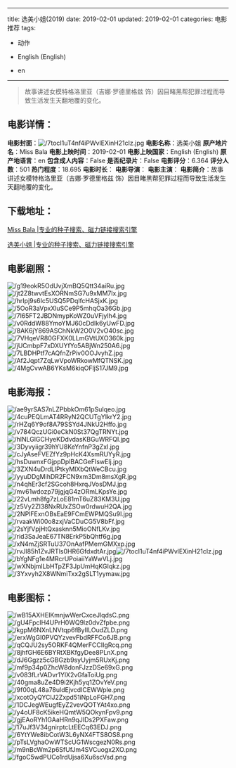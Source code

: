 
---
title: 选美小姐(2019)
date: 2019-02-01
updated: 2019-02-01
categories: 电影推荐
tags:
- 动作

- English (English)
- en
---


> 故事讲述女模特格洛里亚（吉娜·罗德里格兹 饰）因目睹黑帮犯罪过程而导致生活发生天翻地覆的变化。

## **电影详情**：

**电影封面**：<img src="https://image.tmdb.org/t/p/w200/7tocI1uT4nf4iPWvlEXinH21cIz.jpg" alt="/7tocI1uT4nf4iPWvlEXinH21cIz.jpg" title="/7tocI1uT4nf4iPWvlEXinH21cIz.jpg">
**电影名称**：选美小姐
**原产地片名**：Miss Bala
**电影上映时间**：2019-02-01
**电影上映国家**：English (English)
**原产地语言**：en
**包含成人内容**：False
**是否纪录片**：False
**电影评分**：6.364
**评分人数**：501
**热门程度**：18.695
**电影时长**：
**电影导演**：
**电影主演**：
**电影简介**：故事讲述女模特格洛里亚（吉娜·罗德里格兹 饰）因目睹黑帮犯罪过程而导致生活发生天翻地覆的变化。

## **下载地址**：
[Miss Bala |专业的种子搜索、磁力链接搜索引擎](https://movie.amd794.com:2083/?search=Miss%20Bala&ordering=&mode=match_phrase&page_size=10&page=1)

[选美小姐 |专业的种子搜索、磁力链接搜索引擎](https://movie.amd794.com:2083/?search=%E9%80%89%E7%BE%8E%E5%B0%8F%E5%A7%90&ordering=&mode=match_phrase&page_size=10&page=1)
 

## **电影剧照**：
<img src="https://image.tmdb.org/t/p/original/g19eokR5OdUvjXmBQ5Qtt34aiRu.jpg" alt="/g19eokR5OdUvjXmBQ5Qtt34aiRu.jpg" title="/g19eokR5OdUvjXmBQ5Qtt34aiRu.jpg"><img src="https://image.tmdb.org/t/p/original/jt2Z8twvtEsXORNmSG7u9xMM7lx.jpg" alt="/jt2Z8twvtEsXORNmSG7u9xMM7lx.jpg" title="/jt2Z8twvtEsXORNmSG7u9xMM7lx.jpg"><img src="https://image.tmdb.org/t/p/original/hrIpj9s6Ic5USQ5PDqlfcHASjxK.jpg" alt="/hrIpj9s6Ic5USQ5PDqlfcHASjxK.jpg" title="/hrIpj9s6Ic5USQ5PDqlfcHASjxK.jpg"><img src="https://image.tmdb.org/t/p/original/5OoR3aVpxXluSCe9P5mhqOa36Gb.jpg" alt="/5OoR3aVpxXluSCe9P5mhqOa36Gb.jpg" title="/5OoR3aVpxXluSCe9P5mhqOa36Gb.jpg"><img src="https://image.tmdb.org/t/p/original/7l65FT2JBDNmypKoWZ0uVFjylh4.jpg" alt="/7l65FT2JBDNmypKoWZ0uVFjylh4.jpg" title="/7l65FT2JBDNmypKoWZ0uVFjylh4.jpg"><img src="https://image.tmdb.org/t/p/original/v0RddW88YmoYMJ60cDdIk6yUwFD.jpg" alt="/v0RddW88YmoYMJ60cDdIk6yUwFD.jpg" title="/v0RddW88YmoYMJ60cDdIk6yUwFD.jpg"><img src="https://image.tmdb.org/t/p/original/8AK6jY869ASChNkW2O0V2vO40sc.jpg" alt="/8AK6jY869ASChNkW2O0V2vO40sc.jpg" title="/8AK6jY869ASChNkW2O0V2vO40sc.jpg"><img src="https://image.tmdb.org/t/p/original/7VHqeVR80GFXK0LLmGVtUXO360k.jpg" alt="/7VHqeVR80GFXK0LLmGVtUXO360k.jpg" title="/7VHqeVR80GFXK0LLmGVtUXO360k.jpg"><img src="https://image.tmdb.org/t/p/original/jUCmbpF7xDXUYfYo5ABjWn250A6.jpg" alt="/jUCmbpF7xDXUYfYo5ABjWn250A6.jpg" title="/jUCmbpF7xDXUYfYo5ABjWn250A6.jpg"><img src="https://image.tmdb.org/t/p/original/7LBDHPtf7cAQfnZrPiv0OOJvyhZ.jpg" alt="/7LBDHPtf7cAQfnZrPiv0OOJvyhZ.jpg" title="/7LBDHPtf7cAQfnZrPiv0OOJvyhZ.jpg"><img src="https://image.tmdb.org/t/p/original/Af2Jqpt7ZqLwVpoWRkowMfQTNSK.jpg" alt="/Af2Jqpt7ZqLwVpoWRkowMfQTNSK.jpg" title="/Af2Jqpt7ZqLwVpoWRkowMfQTNSK.jpg"><img src="https://image.tmdb.org/t/p/original/4MgCvwAB6YKsM6kiqOFljS17JM9.jpg" alt="/4MgCvwAB6YKsM6kiqOFljS17JM9.jpg" title="/4MgCvwAB6YKsM6kiqOFljS17JM9.jpg">

## **电影海报**：
<img src="https://image.tmdb.org/t/p/original/ae9yrSAS7nLZPbbkOm61pSuIqeo.jpg" alt="/ae9yrSAS7nLZPbbkOm61pSuIqeo.jpg" title="/ae9yrSAS7nLZPbbkOm61pSuIqeo.jpg"><img src="https://image.tmdb.org/t/p/original/4cuPEQLmAT4RRyN2QCUTgYIkrY2.jpg" alt="/4cuPEQLmAT4RRyN2QCUTgYIkrY2.jpg" title="/4cuPEQLmAT4RRyN2QCUTgYIkrY2.jpg"><img src="https://image.tmdb.org/t/p/original/rHZq6Y9of8A79SSYd4JNkU2Hffo.jpg" alt="/rHZq6Y9of8A79SSYd4JNkU2Hffo.jpg" title="/rHZq6Y9of8A79SSYd4JNkU2Hffo.jpg"><img src="https://image.tmdb.org/t/p/original/v784QczUGi0eCkN0St37QgTRNYt.jpg" alt="/v784QczUGi0eCkN0St37QgTRNYt.jpg" title="/v784QczUGi0eCkN0St37QgTRNYt.jpg"><img src="https://image.tmdb.org/t/p/original/hlNLGlGCHyeKDdvdasKBGuWRFQI.jpg" alt="/hlNLGlGCHyeKDdvdasKBGuWRFQI.jpg" title="/hlNLGlGCHyeKDdvdasKBGuWRFQI.jpg"><img src="https://image.tmdb.org/t/p/original/3Dyvyiigr39hYU8KeYnfnP3gZxI.jpg" alt="/3Dyvyiigr39hYU8KeYnfnP3gZxI.jpg" title="/3Dyvyiigr39hYU8KeYnfnP3gZxI.jpg"><img src="https://image.tmdb.org/t/p/original/cJyAseFVEZfYz9pHcK4XsmRUYyR.jpg" alt="/cJyAseFVEZfYz9pHcK4XsmRUYyR.jpg" title="/cJyAseFVEZfYz9pHcK4XsmRUYyR.jpg"><img src="https://image.tmdb.org/t/p/original/hsDuwnxFGjppDplBACGeFIswElj.jpg" alt="/hsDuwnxFGjppDplBACGeFIswElj.jpg" title="/hsDuwnxFGjppDplBACGeFIswElj.jpg"><img src="https://image.tmdb.org/t/p/original/3ZXN4uDrdLIPtkyMlXbQtWeCBcu.jpg" alt="/3ZXN4uDrdLIPtkyMlXbQtWeCBcu.jpg" title="/3ZXN4uDrdLIPtkyMlXbQtWeCBcu.jpg"><img src="https://image.tmdb.org/t/p/original/yyuDDgMihDR2FCN9xm3Dm8msXgR.jpg" alt="/yyuDDgMihDR2FCN9xm3Dm8msXgR.jpg" title="/yyuDDgMihDR2FCN9xm3Dm8msXgR.jpg"><img src="https://image.tmdb.org/t/p/original/n4qhEr3cf2SGcoh8HxrqJVosDMJ.jpg" alt="/n4qhEr3cf2SGcoh8HxrqJVosDMJ.jpg" title="/n4qhEr3cf2SGcoh8HxrqJVosDMJ.jpg"><img src="https://image.tmdb.org/t/p/original/mv61wdozp79jgjqG4zORmLKpsYe.jpg" alt="/mv61wdozp79jgjqG4zORmLKpsYe.jpg" title="/mv61wdozp79jgjqG4zORmLKpsYe.jpg"><img src="https://image.tmdb.org/t/p/original/22vLmh8fg7zLoE81mT6uZ83KM3U.jpg" alt="/22vLmh8fg7zLoE81mT6uZ83KM3U.jpg" title="/22vLmh8fg7zLoE81mT6uZ83KM3U.jpg"><img src="https://image.tmdb.org/t/p/original/z5Vy2ZI38NxRUxZSOw0rdwuH2QA.jpg" alt="/z5Vy2ZI38NxRUxZSOw0rdwuH2QA.jpg" title="/z5Vy2ZI38NxRUxZSOw0rdwuH2QA.jpg"><img src="https://image.tmdb.org/t/p/original/2NPlFExnOBsEaE9FCmEWPMQSu9l.jpg" alt="/2NPlFExnOBsEaE9FCmEWPMQSu9l.jpg" title="/2NPlFExnOBsEaE9FCmEWPMQSu9l.jpg"><img src="https://image.tmdb.org/t/p/original/rvaakWi00o8zxjVaCDuCG5V8bFf.jpg" alt="/rvaakWi00o8zxjVaCDuCG5V8bFf.jpg" title="/rvaakWi00o8zxjVaCDuCG5V8bFf.jpg"><img src="https://image.tmdb.org/t/p/original/2sYjfVpjHtQxasknn5MioONfLKv.jpg" alt="/2sYjfVpjHtQxasknn5MioONfLKv.jpg" title="/2sYjfVpjHtQxasknn5MioONfLKv.jpg"><img src="https://image.tmdb.org/t/p/original/rid3SaJeaE67TN8ErkP5bQhtf6g.jpg" alt="/rid3SaJeaE67TN8ErkP5bQhtf6g.jpg" title="/rid3SaJeaE67TN8ErkP5bQhtf6g.jpg"><img src="https://image.tmdb.org/t/p/original/xN4mZjSRTuU37OnAafPMemGMXxp.jpg" alt="/xN4mZjSRTuU37OnAafPMemGMXxp.jpg" title="/xN4mZjSRTuU37OnAafPMemGMXxp.jpg"><img src="https://image.tmdb.org/t/p/original/rvJl85h1ZvJRTls0HR6GfdxdtAr.jpg" alt="/rvJl85h1ZvJRTls0HR6GfdxdtAr.jpg" title="/rvJl85h1ZvJRTls0HR6GfdxdtAr.jpg"><img src="https://image.tmdb.org/t/p/original/7tocI1uT4nf4iPWvlEXinH21cIz.jpg" alt="/7tocI1uT4nf4iPWvlEXinH21cIz.jpg" title="/7tocI1uT4nf4iPWvlEXinH21cIz.jpg"><img src="https://image.tmdb.org/t/p/original/bYgNFg1e4MRcrUPoiaiiYaWwVLj.jpg" alt="/bYgNFg1e4MRcrUPoiaiiYaWwVLj.jpg" title="/bYgNFg1e4MRcrUPoiaiiYaWwVLj.jpg"><img src="https://image.tmdb.org/t/p/original/wXNbjmlLbHTpZF3JpUmHqKGIqkz.jpg" alt="/wXNbjmlLbHTpZF3JpUmHqKGIqkz.jpg" title="/wXNbjmlLbHTpZF3JpUmHqKGIqkz.jpg"><img src="https://image.tmdb.org/t/p/original/3Yxvyh2X8WNmiTxx2gSLT1yymaw.jpg" alt="/3Yxvyh2X8WNmiTxx2gSLT1yymaw.jpg" title="/3Yxvyh2X8WNmiTxx2gSLT1yymaw.jpg">

## **电影图标**：
<img src="https://image.tmdb.org/t/p/original/wB15AXHEIKmnjwWerCxceJlqdsC.png" alt="/wB15AXHEIKmnjwWerCxceJlqdsC.png" title="/wB15AXHEIKmnjwWerCxceJlqdsC.png"><img src="https://image.tmdb.org/t/p/original/gU4FpclH4UPrH0WQ9lz0dvZfpbe.png" alt="/gU4FpclH4UPrH0WQ9lz0dvZfpbe.png" title="/gU4FpclH4UPrH0WQ9lz0dvZfpbe.png"><img src="https://image.tmdb.org/t/p/original/kgpM6NXnLNVtqp6fByIILOudZLD.png" alt="/kgpM6NXnLNVtqp6fByIILOudZLD.png" title="/kgpM6NXnLNVtqp6fByIILOudZLD.png"><img src="https://image.tmdb.org/t/p/original/erxWgGI0PVQYzvevFbdRFFCo6JB.png" alt="/erxWgGI0PVQYzvevFbdRFFCo6JB.png" title="/erxWgGI0PVQYzvevFbdRFFCo6JB.png"><img src="https://image.tmdb.org/t/p/original/qCQJU2sy5ORKF4QMerFCCIIgRcq.png" alt="/qCQJU2sy5ORKF4QMerFCCIIgRcq.png" title="/qCQJU2sy5ORKF4QMerFCCIIgRcq.png"><img src="https://image.tmdb.org/t/p/original/8jhfGH6E6BYRtXBKfgyDee8PLnX.png" alt="/8jhfGH6E6BYRtXBKfgyDee8PLnX.png" title="/8jhfGH6E6BYRtXBKfgyDee8PLnX.png"><img src="https://image.tmdb.org/t/p/original/dJ6Ggzz5cGBGzb9syUyjm5RUxKj.png" alt="/dJ6Ggzz5cGBGzb9syUyjm5RUxKj.png" title="/dJ6Ggzz5cGBGzb9syUyjm5RUxKj.png"><img src="https://image.tmdb.org/t/p/original/mf9p34p0ZhcW8donFJzzDSe69xG.png" alt="/mf9p34p0ZhcW8donFJzzDSe69xG.png" title="/mf9p34p0ZhcW8donFJzzDSe69xG.png"><img src="https://image.tmdb.org/t/p/original/v083fLrVADvr1YlX2vGfaToiUg.png" alt="/v083fLrVADvr1YlX2vGfaToiUg.png" title="/v083fLrVADvr1YlX2vGfaToiUg.png"><img src="https://image.tmdb.org/t/p/original/40gma8uZe4D9i2Kjh5yq1ZOvYeV.png" alt="/40gma8uZe4D9i2Kjh5yq1ZOvYeV.png" title="/40gma8uZe4D9i2Kjh5yq1ZOvYeV.png"><img src="https://image.tmdb.org/t/p/original/9f00qL48a78uldEjvcdICEWWple.png" alt="/9f00qL48a78uldEjvcdICEWWple.png" title="/9f00qL48a78uldEjvcdICEWWple.png"><img src="https://image.tmdb.org/t/p/original/xcotOyQYClJ2Zxpd51iNpLoFGH7.png" alt="/xcotOyQYClJ2Zxpd51iNpLoFGH7.png" title="/xcotOyQYClJ2Zxpd51iNpLoFGH7.png"><img src="https://image.tmdb.org/t/p/original/1DCJegWEugfEyZ2vevQOTYAt4xo.png" alt="/1DCJegWEugfEyZ2vevQOTYAt4xo.png" title="/1DCJegWEugfEyZ2vevQOTYAt4xo.png"><img src="https://image.tmdb.org/t/p/original/y4oUF8cK5ikeHQmtW5QOkynFpv9.png" alt="/y4oUF8cK5ikeHQmtW5QOkynFpv9.png" title="/y4oUF8cK5ikeHQmtW5QOkynFpv9.png"><img src="https://image.tmdb.org/t/p/original/gjEAoRYh1GAaHRn9qJIDs2PXFaw.png" alt="/gjEAoRYh1GAaHRn9qJIDs2PXFaw.png" title="/gjEAoRYh1GAaHRn9qJIDs2PXFaw.png"><img src="https://image.tmdb.org/t/p/original/17uJf3V34gnirptcLtEECq63EDJ.png" alt="/17uJf3V34gnirptcLtEECq63EDJ.png" title="/17uJf3V34gnirptcLtEECq63EDJ.png"><img src="https://image.tmdb.org/t/p/original/6YtYWe8ibCotW3L6yNX4FTS8OS8.png" alt="/6YtYWe8ibCotW3L6yNX4FTS8OS8.png" title="/6YtYWe8ibCotW3L6yNX4FTS8OS8.png"><img src="https://image.tmdb.org/t/p/original/pTsLVghaOwWTScUG1WscgezN0Rs.png" alt="/pTsLVghaOwWTScUG1WscgezN0Rs.png" title="/pTsLVghaOwWTScUG1WscgezN0Rs.png"><img src="https://image.tmdb.org/t/p/original/m9nBcWm2p6SfUfJm4SVCuogx2XO.png" alt="/m9nBcWm2p6SfUfJm4SVCuogx2XO.png" title="/m9nBcWm2p6SfUfJm4SVCuogx2XO.png"><img src="https://image.tmdb.org/t/p/original/fgoC5wdPUCo1rdUjsa6Xu6scVsd.png" alt="/fgoC5wdPUCo1rdUjsa6Xu6scVsd.png" title="/fgoC5wdPUCo1rdUjsa6Xu6scVsd.png">
